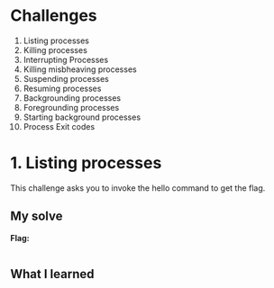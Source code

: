 # Challenges
1. Listing processes
2. Killing processes
3. Interrupting Processes
4. Killing misbheaving processes
5. Suspending processes
6. Resuming processes
7. Backgrounding processes
8. Foregrounding processes
9. Starting background processes
10. Process Exit codes
   
# 1. Listing processes
This challenge asks you to invoke the hello command to get the flag.

## My solve
**Flag:** ` `
```bash
```

## What I learned 
